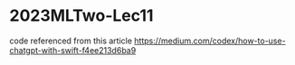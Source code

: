 # 2023MLTwo-Lec11

code referenced from this article https://medium.com/codex/how-to-use-chatgpt-with-swift-f4ee213d6ba9 
